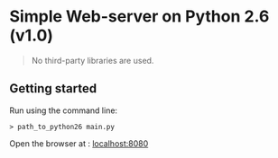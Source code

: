 # Simple Web-server on Python 2.6 (v1.0)
>No third-party libraries are used.

## Getting started
Run using the command line: 
```
> path_to_python26 main.py
```
Open the browser at : [localhost:8080](http://localhost:8080/)
